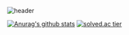 ![header](https://capsule-render.vercel.app/api?type=shark&color=auto&height=300&section=header&text=MINHO%20JANG&fontSize=90)

[![Anurag's github stats](https://github-readme-stats.vercel.app/api?username=wkdalsgh192&count_private=true&show_icons=true&theme=radical)](https://github.com/wkdalsgh192/github-readme-stats)
[![solved.ac tier](http://mazassumnida.wtf/api/generate_badge?boj=wkdalsgh192)](https://solved.ac/wkdalsgh192)

